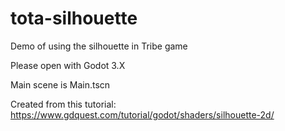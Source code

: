 # tota-silhouette
Demo of using the silhouette in Tribe game

Please open with Godot 3.X

Main scene is Main.tscn

Created from this tutorial:
https://www.gdquest.com/tutorial/godot/shaders/silhouette-2d/
